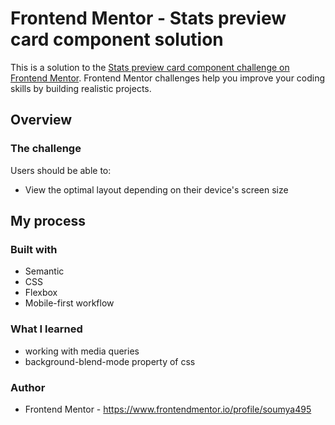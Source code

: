 # Frontend Mentor - Stats preview card component solution

This is a solution to the [Stats preview card component challenge on Frontend Mentor](https://www.frontendmentor.io/challenges/stats-preview-card-component-8JqbgoU62). Frontend Mentor challenges help you improve your coding skills by building realistic projects. 

## Overview

### The challenge

Users should be able to:

- View the optimal layout depending on their device's screen size

## My process

### Built with

- Semantic
- CSS
- Flexbox
- Mobile-first workflow

### What I learned

- working with media queries
- background-blend-mode property of css

### Author

- Frontend Mentor - https://www.frontendmentor.io/profile/soumya495
